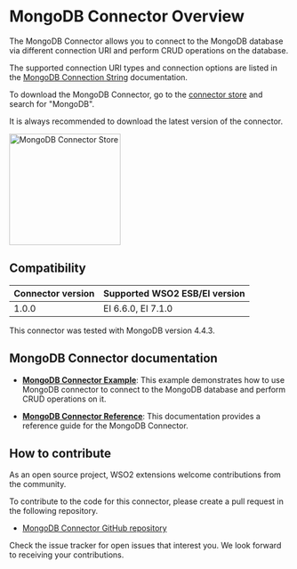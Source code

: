 # MongoDB Connector Overview

The MongoDB Connector allows you to connect to the MongoDB database via different connection URI and perform CRUD operations on the database.

The supported connection URI types and connection options are listed in the [MongoDB Connection String](https://docs.mongodb.com/manual/reference/connection-string/) documentation.

To download the MongoDB Connector, go to the [connector store](https://store.wso2.com/store/assets/esbconnector/list) and search for "MongoDB".

It is always recommended to download the latest version of the connector.

<img src="../../../../assets/img/connectors/mongodb-connector-store.png" title="MongoDB Connector Store" width="200" alt="MongoDB Connector Store"/>    

## Compatibility

| Connector version | Supported WSO2 ESB/EI version |
| ------------- |------------- |
|  1.0.0        | EI 6.6.0, EI 7.1.0 |

This connector was tested with MongoDB version 4.4.3.

## MongoDB Connector documentation

* **[MongoDB Connector Example](mongodb-connector-example.md)**: This example demonstrates how to use MongoDB connector to connect to the MongoDB database and perform CRUD operations on it.

* **[MongoDB Connector Reference](mongodb-connector-config.md)**: This documentation provides a reference guide for the MongoDB Connector.

## How to contribute

As an open source project, WSO2 extensions welcome contributions from the community.

To contribute to the code for this connector, please create a pull request in the following repository.

* [MongoDB Connector GitHub repository](https://github.com/wso2-extensions/esb-connector-mongodb)

Check the issue tracker for open issues that interest you. We look forward to receiving your contributions.
